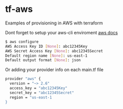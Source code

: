# tf-aws
Examples of provisioning in AWS with terraform 

Dont forget to setup your aws-cli enviroment [aws docs](https://docs.aws.amazon.com/cli/latest/userguide/cli-chap-configure.html)
```sh
$ aws configure
AWS Access Key ID [None]: abc12345Key
AWS Secret Access Key [None]: abc12345Secret
Default region name [None]: us-east-1
Default output format [None]: json
```

Or adding your provider info on each main.tf file 
```sh
provider "aws" {
  version = "~> 2.6"
  access_key = "abc12345Key"
  secret_key = "abc12345Secret"
  region = "us-east-1
}
```